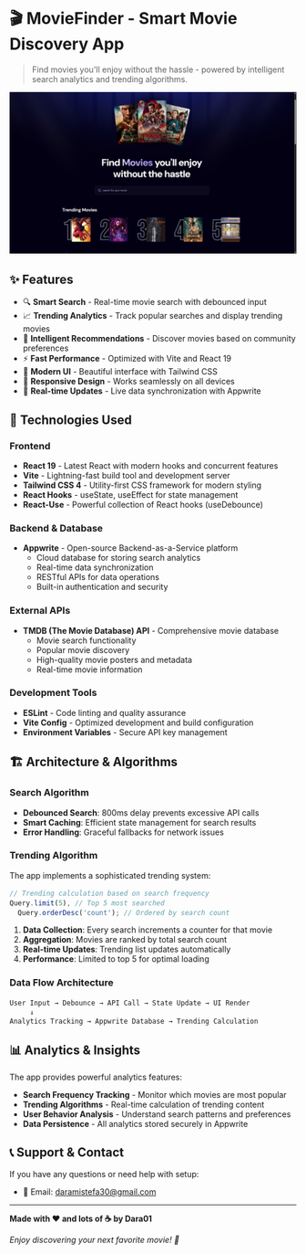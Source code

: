 # 🎬 MovieFinder - Smart Movie Discovery App

> Find movies you'll enjoy without the hassle - powered by intelligent search analytics and trending algorithms.

![Movie App Banner](./public/full-page.png)

## ✨ Features

- 🔍 **Smart Search** - Real-time movie search with debounced input
- 📈 **Trending Analytics** - Track popular searches and display trending movies
- 🎯 **Intelligent Recommendations** - Discover movies based on community preferences
- ⚡ **Fast Performance** - Optimized with Vite and React 19
- 🎨 **Modern UI** - Beautiful interface with Tailwind CSS
- 📱 **Responsive Design** - Works seamlessly on all devices
- 🔄 **Real-time Updates** - Live data synchronization with Appwrite

## 🚀 Technologies Used

### Frontend

- **React 19** - Latest React with modern hooks and concurrent features
- **Vite** - Lightning-fast build tool and development server
- **Tailwind CSS 4** - Utility-first CSS framework for modern styling
- **React Hooks** - useState, useEffect for state management
- **React-Use** - Powerful collection of React hooks (useDebounce)

### Backend & Database

- **Appwrite** - Open-source Backend-as-a-Service platform
  - Cloud database for storing search analytics
  - Real-time data synchronization
  - RESTful APIs for data operations
  - Built-in authentication and security

### External APIs

- **TMDB (The Movie Database) API** - Comprehensive movie database
  - Movie search functionality
  - Popular movie discovery
  - High-quality movie posters and metadata
  - Real-time movie information

### Development Tools

- **ESLint** - Code linting and quality assurance
- **Vite Config** - Optimized development and build configuration
- **Environment Variables** - Secure API key management

## 🏗️ Architecture & Algorithms

### Search Algorithm

- **Debounced Search**: 800ms delay prevents excessive API calls
- **Smart Caching**: Efficient state management for search results
- **Error Handling**: Graceful fallbacks for network issues

### Trending Algorithm

The app implements a sophisticated trending system:

```javascript
// Trending calculation based on search frequency
Query.limit(5), // Top 5 most searched
  Query.orderDesc('count'); // Ordered by search count
```

1. **Data Collection**: Every search increments a counter for that movie
2. **Aggregation**: Movies are ranked by total search count
3. **Real-time Updates**: Trending list updates automatically
4. **Performance**: Limited to top 5 for optimal loading

### Data Flow Architecture

```
User Input → Debounce → API Call → State Update → UI Render
     ↓
Analytics Tracking → Appwrite Database → Trending Calculation
```

## 📊 Analytics & Insights

The app provides powerful analytics features:

- **Search Frequency Tracking** - Monitor which movies are most popular
- **Trending Algorithms** - Real-time calculation of trending content
- **User Behavior Analysis** - Understand search patterns and preferences
- **Data Persistence** - All analytics stored securely in Appwrite

## 📞 Support & Contact

If you have any questions or need help with setup:

- 📧 Email: daramistefa30@gmail.com

---

**Made with ❤️ and lots of ☕ by Dara01**

_Enjoy discovering your next favorite movie! 🍿_
